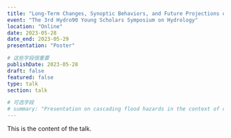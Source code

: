 ```yaml
---
title: "Long-Term Changes, Synoptic Behaviors, and Future Projections of Large-Scale Anomalous Precipitation Events in China Detected by a Deep Learning Autoencoder"
event: "The 3rd Hydro90 Young Scholars Symposium on Hydrology"
location: "Online"
date: 2023-05-28
date_end: 2023-05-29
presentation: "Poster"

# 这些字段很重要
publishDate: 2023-05-28
draft: false
featured: false
type: talk
section: talk

# 可选字段
# summary: "Presentation on cascading flood hazards in the context of climate change."
---
```


This is the content of the talk.
